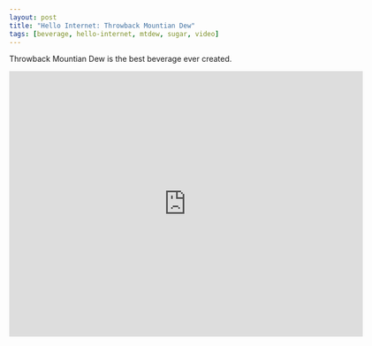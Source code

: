 ```yaml
---
layout: post
title: "Hello Internet: Throwback Mountian Dew"
tags: [beverage, hello-internet, mtdew, sugar, video]
---
```


Throwback Mountian Dew is the best beverage ever created.

<div class="video vimeo"><iframe src="http://player.vimeo.com/video/14643158?title=0&amp;byline=0&amp;portrait=0&amp;color=f05b35" width="640" height="480" frameborder="0"></iframe></div>